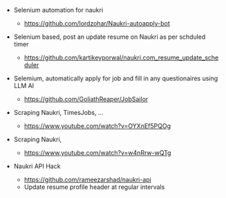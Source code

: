 - Selenium automation for naukri

  - https://github.com/lordzohar/Naukri-autoapply-bot

- Selenium based, post an update resume on Naukri as per schduled timer

  - https://github.com/kartikeyporwal/naukri.com_resume_update_scheduler

- Selemium, automatically apply for job and fill in any questionaires using LLM AI

  - https://github.com/GoliathReaper/JobSailor

- Scraping Naukri, TimesJobs, ...

  - https://www.youtube.com/watch?v=OYXnEf5PQOg

- Scraping Naukri,

  - https://www.youtube.com/watch?v=w4nRrw-wQTg

- Naukri API Hack
  - https://github.com/rameezarshad/naukri-api
  - Update resume profile header at regular intervals
